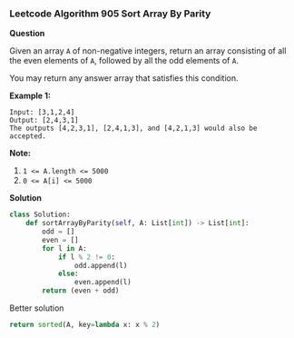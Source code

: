### Leetcode Algorithm 905  Sort Array By Parity

**Question**

Given an array `A` of non-negative integers, return an array consisting of all the even elements of `A`, followed by all the odd elements of `A`.

You may return any answer array that satisfies this condition.

**Example 1:**

```
Input: [3,1,2,4]
Output: [2,4,3,1]
The outputs [4,2,3,1], [2,4,1,3], and [4,2,1,3] would also be accepted.
```

**Note:**

1. `1 <= A.length <= 5000`
2. `0 <= A[i] <= 5000`

**Solution**

```python
class Solution:
    def sortArrayByParity(self, A: List[int]) -> List[int]:
        odd = []
        even = []
        for l in A:
            if l % 2 != 0:
                odd.append(l)
            else:
                even.append(l)
        return (even + odd)
```



Better solution

```python
return sorted(A, key=lambda x: x % 2)
```

